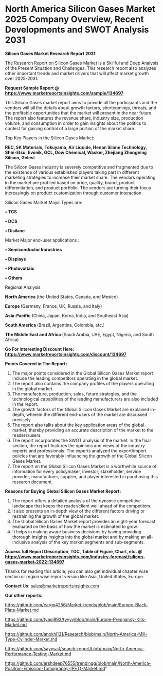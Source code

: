 # North America Silicon Gases Market 2025 Company Overview, Recent Developments and SWOT Analysis 2031

<strong>Silicon Gases Market Research Report 2031</strong>

The Research Report on Silicon Gases Market is a Skillful and Deep Analysis of the Present Situation and Challenges. This research report also analyzes other important trends and market drivers that will affect market growth over 2025-2031.

<strong>Request Sample Report @ <a href=https://www.marketreportsinsights.com/sample/134697>https://www.marketreportsinsights.com/sample/134697</a></strong>

This Silicon Gases market report aims to provide all the participants and the vendors will all the details about growth factors, shortcomings, threats, and the profitable opportunities that the market will present in the near future. The report also features the revenue share, industry size, production volume, and consumption in order to gain insights about the politics to contest for gaining control of a large portion of the market share.

Top Key Players in the Silicon Gases Market:

<strong>REC, SK Materials, Tokuyama, Air Liquide, Henan Silane Technology, Shin-Etsu, Evonik, GCL, Dow Chemical, Wacker, Zhejiang Zhongning Silicon, Gelest</strong>

The Silicon Gases Industry is severely competitive and fragmented due to the existence of various established players taking part in different marketing strategies to increase their market share. The vendors operating in the market are profiled based on price, quality, brand, product differentiation, and product portfolio. The vendors are turning their focus increasingly on product customization through customer interaction.

Silicon Gases Market Major Types are:

<strong>• TCS

• DCS

• Disilane</strong>

Market Major end-user applications :

<strong>• Semiconductor Industries

• Displays

• Photovoltaic

• Others</strong>

Regional Analysis

</u><strong><b>North America</b></strong> (the United States, Canada, and Mexico)

<strong><b>Europe </b></strong>(Germany, France, UK, Russia, and Italy)

<strong><b>Asia-Pacific</b></strong> (China, Japan, Korea, India, and Southeast Asia)

<strong><b>South America</b></strong> (Brazil, Argentina, Colombia, etc.)

<strong><b>The Middle East and Africa</b></strong> (Saudi Arabia, UAE, Egypt, Nigeria, and South Africa)

<strong>Go For Interesting Discount Here: <a href=https://www.marketreportsinsights.com/discount/134697>https://www.marketreportsinsights.com/discount/134697</a></strong>

<strong>Points Covered in The Report:</strong>
<ol>
  <li>The major points considered in the Global Silicon Gases Market report include the leading competitors operating in the global market.</li>
  <li>The report also contains the company profiles of the players operating in the global market.</li>
  <li>The manufacture, production, sales, future strategies, and the technological capabilities of the leading manufacturers are also included in the report.</li>
  <li>The growth factors of the Global Silicon Gases Market are explained in-depth, wherein the different end-users of the market are discussed precisely.</li>
  <li>The report also talks about the key application areas of the global market, thereby providing an accurate description of the market to the readers/users.</li>
  <li>The report incorporates the SWOT analysis of the market. In the final section, the report features the opinions and views of the industry experts and professionals. The experts analyzed the export/import policies that are favorably influencing the growth of the Global Silicon Gases Market.</li>
  <li>The report on the Global Silicon Gases Market is a worthwhile source of information for every policymaker, investor, stakeholder, service provider, manufacturer, supplier, and player interested in purchasing this research document.</li>
</ol>
<strong>Reasons for Buying Global Silicon Gases Market Report:</strong>

<ol>
  <li>The report offers a detailed analysis of the dynamic competitive landscape that keeps the reader/client well ahead of the competitors.</li>
  <li>It also presents an in-depth view of the different factors driving or restraining the growth of the global market.</li>
  <li>The Global Silicon Gases Market report provides an eight-year forecast evaluated on the basis of how the market is estimated to grow.</li>
  <li>It helps in making aware business decisions by having providing thorough insights insights into the global market and by making an all-inclusive analysis of the key market segments and sub-segments.</li>
</ol>
<strong>Access full Report Description, TOC, Table of Figure, Chart, etc. @ <a href=https://www.marketreportsinsights.com/industry-forecast/silicon-gases-market-2022-134697>https://www.marketreportsinsights.com/industry-forecast/silicon-gases-market-2022-134697</a></strong>


Thanks for reading this article; you can also get individual chapter wise section or region wise report version like Asia, United States, Europe.

<strong>Contact Us:</strong>
sales@marketreportsinsights.com

<strong>Our other reports:</strong>

<a href=https://github.com/cargo4256/Market-trends/blob/main/Europe-Black-Plate-Market.md>https://github.com/cargo4256/Market-trends/blob/main/Europe-Black-Plate-Market.md</a>

<a href=https://github.com/tyagi992/tyyyy/blob/main/Europe-Pregnancy-Kits-Market.md>https://github.com/tyagi992/tyyyy/blob/main/Europe-Pregnancy-Kits-Market.md</a>

<a href=https://github.com/anokhi121/Research/blob/main/North-America-Mill-Type-Cylinder-Market.md>https://github.com/anokhi121/Research/blob/main/North-America-Mill-Type-Cylinder-Market.md</a>

<a href=https://github.com/sayysaif/search-report/blob/main/North-America-Performance-Testing-Market.md>https://github.com/sayysaif/search-report/blob/main/North-America-Performance-Testing-Market.md</a>

<a href=https://github.com/arshdeep76555/trendingg/blob/main/North-America-Positron-Emission-Tomography-(PET)-Market.md>https://github.com/arshdeep76555/trendingg/blob/main/North-America-Positron-Emission-Tomography-(PET)-Market.md</a>"
